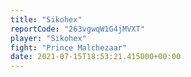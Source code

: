 ```yaml
---
title: "Sikohex"
reportCode: "263vgwqW1G4jMVXT"
player: "Sikohex"
fight: "Prince Malchezaar"
date: 2021-07-15T18:53:21.415000+00:00
---
```

